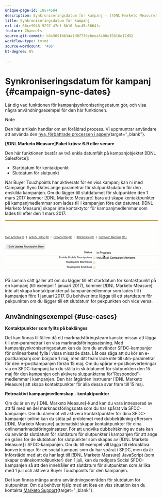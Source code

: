 ```yaml
---
unique-page-id: 18874684
description: Synkroniseringsdatum för kampanj - [!DNL Marketo Measure]
title: Synkroniseringsdatum för kampanj
exl-id: 66ce9948-9297-47ef-8b16-0ac45c5664fc
feature: Channels
source-git-commit: b84909fbb34a1d8f739ebeea3400ef8816e17d32
workflow-type: tm+mt
source-wordcount: '486'
ht-degree: 0%

---
```


# Synkroniseringsdatum för kampanj {#campaign-sync-dates}

Lär dig vad funktionen för kampanjsynkroniseringsdatum gör, och visa några användningsexempel för den här funktionen.

>[!NOTE]
>
>Den här artikeln handlar om en föråldrad process. Vi uppmuntrar användare att använda den [nya, förbättrade processen i appen](/help/channel-tracking-and-setup/offline-channels/custom-campaign-sync.md){target="_blank"}.

**[!DNL Marketo Measure]Paket krävs: 6.9 eller senare**

Den här funktionen består av två enkla datumfält på kampanjobjektet [!DNL Salesforce]:

* Startdatum för kontaktpunkt
* Slutdatum för slutpunkt

När Buyer Touchpoints har aktiverats för en viss kampanj kan ni med Campaign Sync Dates ange parametrar för slutpunktsdatum för den enskilda kampanjen. Om du lägger till slutdatumet för slutpunkten den 1 mars 2017 kommer [!DNL Marketo Measure] bara att skapa kontaktpunkter på kampanjmedlemmar som lades till i kampanjen före det datumet. [!DNL Marketo Measure] skapar inte kontaktytor för kampanjmedlemmar som lades till efter den 1 mars 2017.

![](assets/1.gif)

På samma sätt gäller att om du lägger till ett startdatum för kontaktpunkt på en kampanj (till exempel 1 januari 2017), kommer [!DNL Marketo Measure] inte att skapa kontaktpunkter på kampanjmedlemmar som lades till i kampanjen före 1 januari 2017. Du behöver inte lägga till ett startdatum för pekpunkten om du lägger till ett slutdatum för pekpunkten och vice versa.

## Användningsexempel {#use-cases}

**Kontaktpunkter som fyllts på baklänges**

Det kan finnas tillfällen då ett marknadsföringsteam kanske missar att lägga till utm-parametrar i en viss marknadsföringssatsning. Med kampanjsynkroniseringsdatum kan du (om du använder SFDC-kampanjer för onlinearbete) fylla i vissa missade data. Låt oss säga att du kör en e-postkampanj som började 1 maj, men ditt team lade inte till utm-parametrar för den e-postkampanjen förrän 15 maj. Om du spårar e-postkonverteringar via en SFDC-kampanj kan du ställa in slutdatumet för slutpunkten den 15 maj för den kampanjen och aktivera slutpunkterna för&quot;Responded&quot;-medlemmar i kampanjen. Den här åtgärden instruerar [!DNL Marketo Measure] att skapa kontaktpunkter för alla dessa svar fram till 15 maj.

**Retroaktivt kampanjmedlemskap - kontaktpunkter**

Om du är en ny [!DNL Marketo Measure]-kund kan du vara intresserad av att få med en del marknadsföringsdata som du har spårat via SFDC-kampanjer. Om du däremot vill aktivera kontaktpunkter för dina SFDC-kampanjer online kan du stöta på problemet med dubbelräkning eftersom [!DNL Marketo Measure] automatiskt skapar kontaktpunkter för dina onlinemarknadsföringsinsatser. För att undvika dubbelräkning av data kan du använda slutdatum för slutdatum för slutpunkter i kampanjen för att ange en gräns för de slutdatum för slutpunkter som skapas av [!DNL Marketo Measure] i SFDC-kampanjen. Om du till exempel vill lägga till retroaktiva konverteringar för en social kampanj som du har spårat i SFDC, men du är införstådd med att du har lagt till [!DNL Marketo Measure] JavaScript (som skapar onlinekontrollpunkter) den 1 juli, kan du redigera Social SFDC-kampanjen så att den innehåller ett slutdatum för slutpunkten som är lika med 1 juli och aktivera Buyer Touchpoints för den kampanjen.

Det kan finnas många andra användningsområden för slutdatum för slutpunkter. Om du behöver hjälp med att lösa en viss situation kan du kontakta [Marketo Support](https://nation.marketo.com/t5/support/ct-p/Support){target="_blank"}.
